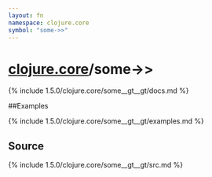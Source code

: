 ```yaml
---
layout: fn
namespace: clojure.core
symbol: "some->>"
---
```


# [clojure.core](../)/some->>

{% include 1.5.0/clojure.core/some__gt__gt/docs.md %}

##Examples

{% include 1.5.0/clojure.core/some__gt__gt/examples.md %}
## Source
{% include 1.5.0/clojure.core/some__gt__gt/src.md %}

